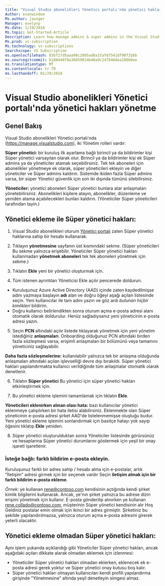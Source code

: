 ```yaml
---
title: "Visual Studio abonelikleri Yönetici portalı'nda yönetici hakları yönetme"
Author: evanwindom
Ms.author: jaunger
Manager: evelynp
Ms.date: 1/19/2018
Ms.topic: Get-Started-Article
Description: Learn how manage admins & super admins in the Visual Studio Subscriptions Administrator Portal.
Ms.prod: vs-subscription
Ms.technology: vs-subscriptions
Searchscope: VS Subscription
ms.openlocfilehash: 83bf27d5aaa99c2095ad8a1fafd7541df90f316b
ms.sourcegitcommit: b18844078a30d59014b48a9c247848dea188b0ee
ms.translationtype: MT
ms.contentlocale: tr-TR
ms.lasthandoff: 01/29/2018
---
```

# <a name="managing-administrator-rights-in-the-visual-studio-subscriptions-administrator-portal"></a>Visual Studio abonelikleri Yönetici portalı'nda yönetici hakları yönetme

## <a name="overview"></a>Genel Bakış 
Visual Studio abonelikleri Yönetici portalı'nda (https://manage.visualstudio.com), iki Yönetim rolleri vardır:

**Süper yönetici:** bir kuruluş ilk ayarlama bağlı birincil ya da bildirimler kişi Süper yönetici varsayılan olarak olur. Birincil ya da bildirimler kişi ek Süper admins ya da yöneticiler atamak seçebilirsiniz. Tek tek aboneleri için abonelikler yönetmeye ek olarak, süper yöneticileri ekleyin ve diğer yöneticiler ve Süper admins kaldırın. Sistemde ikiden fazla Süper admins varsa, bir süper Yönetici güvenlik için son iki dışında tümünü silebilirsiniz. 

**Yöneticiler:** yönetici aboneleri Süper yönetici bunlara atar anlaşmaları yönetebilirsiniz.  Abonelikleri kişilere atayın, abonelikler, düzenleme ve yeniden atama açabilecekleri bunları kaldırın.   (Yöneticiler Süper yöneticileri tarafından tayin.)  

## <a name="adding-an-administrator-with-super-admin-rights"></a>Yönetici ekleme **ile** Süper yönetici hakları:

1. Visual Studio abonelikleri oturum [Yönetici portalı](https://manage.visualstudio.com) zaten Süper yönetici haklarına sahip bir hesabı kullanarak.

2. Tıklayın **yönetmesine** sayfanın üst kısmındaki sekme. (Süper yöneticileri Bu sekme yalnızca erişebilir.  Yöneticiler Süper yönetici hakları kullanmadan **yönetmek aboneleri** tek tek aboneleri yönetmek için sekme.)

3. Tıklatın **Ekle** yeni bir yönetici oluşturmak için. 

4. Tüm istenen ayrıntıları Yöneticisi Ekle açılır pencerede doldurun.
  - Kuruluşunuz Azure Active Directory (AAD) içinde zaten kaydedilmişse adını yazmaya başlayın **adı** alan ve doğru öğeyi aşağı açılan listesinde seçin. Yeni kullanıcılar ile tam adını yazın ve göz ardı *bulunan hiçbir kimlikleri* bildirim.
  - Doğru kullanıcı belirlendikten sonra oturum açma e-posta adresi alanı otomatik olarak doldurulur. Henüz sağladıysanız yeni yöneticinin e-posta adresi yazın.

5. Seçin **PCN** altındaki açılır listede tıklayarak yönetmek için yeni yönetim istediğiniz **anlaşmaları**. Onboarding olduğunuz PCN altındaki birden fazla sözleşmesi varsa, erişimli anlaşmaları bir bölümünü veya tamamını yöneticiniz sağlayabilir. 

**Daha fazla sözleşmelerine:** kullanılabilir yalnızca tek bir anlaşma olduğunda anlaşmaları altındaki açılan işlevselliği devre dışı bırakıldı.  Süper yönetici hakları yapılandırmakta kullanıcı verildiğinde tüm anlaşmalar otomatik olarak denetlenir.

6. Tıklatın **Süper yönetici** Bu yönetici için süper yönetici hakları etkinleştirmek için.  

7. Bu yönetici ekleme işlemini tamamlamak için tıklatın **Ekle**.

**Yöneticileri eklenirken alınan olası hata:** bazı kullanıcılar yönetici eklenmeye çalışılırken bir hata iletisi alabilirsiniz. Eklenmekte olan Süper yöneticinin e-posta adresi şirket AAD'de listelenmemişse oluştuğu budur. Yeni yönetici ekleme işlemini sonlandırmak için basitçe hatayı yok sayıp öğesini tıklatıp **Ekle** yeniden. 

8. Süper yönetici oluşturulduktan sonra Yöneticiler listesinde görürsünüz ve hesaplarına Süper yönetici durumlarını göstermek için yeşil bir onay işareti işaretlenir. 

### <a name="optional--add-a-different-notification-email"></a>İsteğe bağlı: farklı bildirim e-posta ekleyin.
Kuruluşunuz farklı bir adres sahip / hesabı alma için e-postalar, artık "İletişim" adresi girmek için bir seçenek vardır Seçin **iletişim almak için bir farklı bildirim e-posta ekleme**. 

*Örnek:* ye kullanan rene@contoso.com kendisinin açtığında kendi şirket kimlik bilgilerini kullanarak.  Ancak, ye'nın şirket yalnızca bu adrese dizin erişimi yönetmek için kullanır.  E-posta gönderilip alınırken ye kullanan rene.collado@contoso.com, müşterinin Süper yönetici kendisinin alır Hoş Geldiniz postalar emin olmak için ikinci bir adres girmiştir.  Şirketiniz bu şekilde yapılandırılmazsa, yalnızca oturum açma e-posta adresini girerek yeterli olacaktır.

## <a name="adding-an-administrator-without-super-admin-rights"></a>Yönetici ekleme **olmadan** Süper yönetici hakları:

Aynı işlem yukarıda açıklandığı gibi Yöneticiler Süper yönetici hakları, ancak aşağıdaki açıları dikkate alarak olmadan eklemek için izlenmesi:
-  Yöneticiler Süper yönetici hakları olmadan eklerken, eklenecek ek e-posta adresi gerek yoktur ve Süper yönetici onay kutusu boş kalır.
-  Süper yönetici hakları olmayan kullanıcıları kendi profili yapılandırma girişinde "Yönetmesine" altında yeşil denetleyin simgesi almaz.
